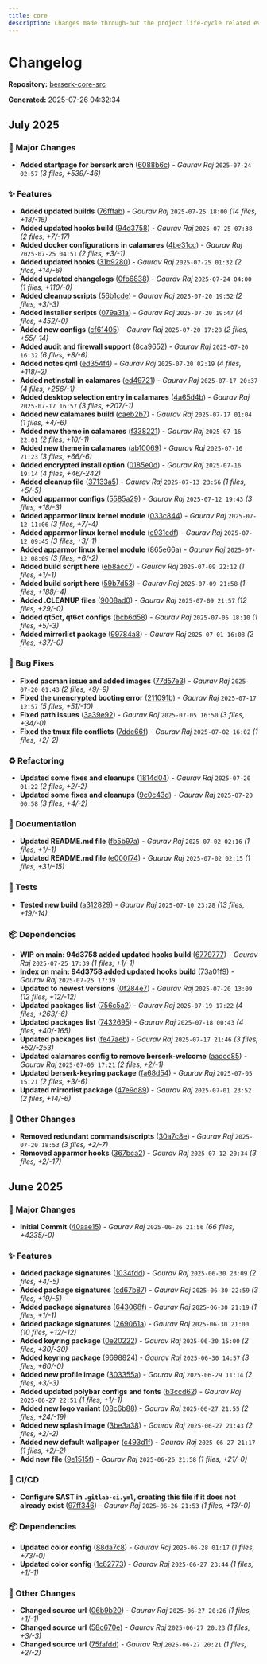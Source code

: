 ```yaml
---
title: core
description: Changes made through-out the project life-cycle related everything.
---
```


# Changelog

**Repository:** [berserk-core-src](https://gitlab.com/berserkarch/berserk-packages/berserk-core-src.git)

**Generated:** 2025-07-26 04:32:34

## July 2025

### 🚀 Major Changes

- **Added startpage for berserk arch** ([6088b6c](https://gitlab.com/berserkarch/berserk-packages/berserk-core-src/-/commit/6088b6c1488f49640782d3ea73127621bfffbecd)) - *Gaurav Raj* `2025-07-24 02:57` *(3 files, +539/-46)*

### ✨ Features

- **Added updated builds** ([76fffab](https://gitlab.com/berserkarch/berserk-packages/berserk-core-src/-/commit/76fffab0f3c33266973bb677da5e5e18683a19a1)) - *Gaurav Raj* `2025-07-25 18:00` *(14 files, +18/-16)*
- **Added updated hooks build** ([94d3758](https://gitlab.com/berserkarch/berserk-packages/berserk-core-src/-/commit/94d3758119d0598da787b90230acf6f30a3278af)) - *Gaurav Raj* `2025-07-25 07:38` *(2 files, +7/-17)*
- **Added docker configurations in calamares** ([4be31cc](https://gitlab.com/berserkarch/berserk-packages/berserk-core-src/-/commit/4be31ccf67d22928d80ba646c8cfcb70b7c188b7)) - *Gaurav Raj* `2025-07-25 04:51` *(2 files, +3/-1)*
- **Added updated hooks** ([31b9280](https://gitlab.com/berserkarch/berserk-packages/berserk-core-src/-/commit/31b92807d2e0cffb888a98ab7bdddd9cb1c0e71d)) - *Gaurav Raj* `2025-07-25 01:32` *(2 files, +14/-6)*
- **Added updated changelogs** ([0fb6838](https://gitlab.com/berserkarch/berserk-packages/berserk-core-src/-/commit/0fb6838cfc73acc1a3f28b5113e728edb435e453)) - *Gaurav Raj* `2025-07-24 04:00` *(1 files, +110/-0)*
- **Added cleanup scripts** ([56b1cde](https://gitlab.com/berserkarch/berserk-packages/berserk-core-src/-/commit/56b1cde9fbbd20bbf0e35ac7ebee8465fd207208)) - *Gaurav Raj* `2025-07-20 19:52` *(2 files, +3/-3)*
- **Added installer scripts** ([079a31a](https://gitlab.com/berserkarch/berserk-packages/berserk-core-src/-/commit/079a31a8a2bb85e4aca254eb7b32ee89960b9d47)) - *Gaurav Raj* `2025-07-20 19:47` *(4 files, +452/-0)*
- **Added new configs** ([cf61405](https://gitlab.com/berserkarch/berserk-packages/berserk-core-src/-/commit/cf61405d5e294ba53bf8716bd617cc94e563a421)) - *Gaurav Raj* `2025-07-20 17:28` *(2 files, +55/-14)*
- **Added audit and firewall support** ([8ca9652](https://gitlab.com/berserkarch/berserk-packages/berserk-core-src/-/commit/8ca9652460bf2e6ef6f9b12283336fadad4fcdca)) - *Gaurav Raj* `2025-07-20 16:32` *(6 files, +8/-6)*
- **Added notes qml** ([ed354f4](https://gitlab.com/berserkarch/berserk-packages/berserk-core-src/-/commit/ed354f4c2ff6bc819a0b6db2b3eb933d14fe24c0)) - *Gaurav Raj* `2025-07-20 02:19` *(4 files, +118/-2)*
- **Added netinstall in calamares** ([ed49721](https://gitlab.com/berserkarch/berserk-packages/berserk-core-src/-/commit/ed497213acf52605d8b08de8fb6a10879008ed6f)) - *Gaurav Raj* `2025-07-17 20:37` *(4 files, +256/-1)*
- **Added desktop selection entry in calamares** ([4a65d4b](https://gitlab.com/berserkarch/berserk-packages/berserk-core-src/-/commit/4a65d4b3d3de6062491253d290fd9cc846136454)) - *Gaurav Raj* `2025-07-17 16:57` *(3 files, +207/-1)*
- **Added new calamares build** ([caeb2b7](https://gitlab.com/berserkarch/berserk-packages/berserk-core-src/-/commit/caeb2b7e91283f6641727b1c21b6384c762b73cd)) - *Gaurav Raj* `2025-07-17 01:04` *(1 files, +4/-6)*
- **Added new theme in calamares** ([f338221](https://gitlab.com/berserkarch/berserk-packages/berserk-core-src/-/commit/f3382216125a3267e491cedae62ba1f7d39adb81)) - *Gaurav Raj* `2025-07-16 22:01` *(2 files, +10/-1)*
- **Added new theme in calamares** ([ab10069](https://gitlab.com/berserkarch/berserk-packages/berserk-core-src/-/commit/ab100691ee1ccb0613df101681e960af9d77ddc0)) - *Gaurav Raj* `2025-07-16 21:23` *(3 files, +66/-6)*
- **Added encrypted install option** ([0185e0d](https://gitlab.com/berserkarch/berserk-packages/berserk-core-src/-/commit/0185e0d618ed20bdbc0e21f03488cba641d21d36)) - *Gaurav Raj* `2025-07-16 19:14` *(4 files, +46/-242)*
- **Added cleanup file** ([37133a5](https://gitlab.com/berserkarch/berserk-packages/berserk-core-src/-/commit/37133a5c94d3f7b93f44d3a8ee951a82923713e1)) - *Gaurav Raj* `2025-07-13 23:56` *(1 files, +5/-5)*
- **Added apparmor configs** ([5585a29](https://gitlab.com/berserkarch/berserk-packages/berserk-core-src/-/commit/5585a29f08e7d9c789235917bf6bcba4ef9372ba)) - *Gaurav Raj* `2025-07-12 19:43` *(3 files, +18/-3)*
- **Added apparmor linux kernel module** ([033c844](https://gitlab.com/berserkarch/berserk-packages/berserk-core-src/-/commit/033c8444b346c888d5046af7d8e1a03f865d690f)) - *Gaurav Raj* `2025-07-12 11:06` *(3 files, +7/-4)*
- **Added apparmor linux kernel module** ([e931cdf](https://gitlab.com/berserkarch/berserk-packages/berserk-core-src/-/commit/e931cdfd75f0e1c2b6d41805646bf4468eb55ba6)) - *Gaurav Raj* `2025-07-12 09:45` *(3 files, +3/-1)*
- **Added apparmor linux kernel module** ([865e66a](https://gitlab.com/berserkarch/berserk-packages/berserk-core-src/-/commit/865e66ac231148997f92cf12279112e91c9edae9)) - *Gaurav Raj* `2025-07-12 08:09` *(3 files, +6/-2)*
- **Added build script here** ([eb8acc7](https://gitlab.com/berserkarch/berserk-packages/berserk-core-src/-/commit/eb8acc7432dc1cc00685d8811e551d2b39b5e25f)) - *Gaurav Raj* `2025-07-09 22:12` *(1 files, +1/-1)*
- **Added build script here** ([59b7d53](https://gitlab.com/berserkarch/berserk-packages/berserk-core-src/-/commit/59b7d53f692c552662d9195289e44f3e02ee052f)) - *Gaurav Raj* `2025-07-09 21:58` *(1 files, +188/-4)*
- **Added .CLEANUP files** ([9008ad0](https://gitlab.com/berserkarch/berserk-packages/berserk-core-src/-/commit/9008ad02aa31b72c137aee32c1643e6a3d6df9a3)) - *Gaurav Raj* `2025-07-09 21:57` *(12 files, +29/-0)*
- **Added qt5ct, qt6ct configs** ([bcb6d58](https://gitlab.com/berserkarch/berserk-packages/berserk-core-src/-/commit/bcb6d580014af874555c0354ac053b5aea0895a9)) - *Gaurav Raj* `2025-07-05 18:10` *(1 files, +5/-3)*
- **Added mirrorlist package** ([99784a8](https://gitlab.com/berserkarch/berserk-packages/berserk-core-src/-/commit/99784a84415f7ac580498bffdb58042ff5b50151)) - *Gaurav Raj* `2025-07-01 16:08` *(2 files, +37/-0)*

### 🐛 Bug Fixes

- **Fixed pacman issue and added images** ([77d57e3](https://gitlab.com/berserkarch/berserk-packages/berserk-core-src/-/commit/77d57e3f464fd80f177b97f1ed56360dbbf17d5f)) - *Gaurav Raj* `2025-07-20 01:43` *(2 files, +9/-9)*
- **Fixed the unencrypted booting error** ([211091b](https://gitlab.com/berserkarch/berserk-packages/berserk-core-src/-/commit/211091b525840b7732a53d95ff700102163cb2ac)) - *Gaurav Raj* `2025-07-17 12:57` *(5 files, +51/-10)*
- **Fixed path issues** ([3a39e92](https://gitlab.com/berserkarch/berserk-packages/berserk-core-src/-/commit/3a39e926604362483915959f18489602aa5f0416)) - *Gaurav Raj* `2025-07-05 16:50` *(3 files, +34/-0)*
- **Fixed the tmux file conflicts** ([7ddc66f](https://gitlab.com/berserkarch/berserk-packages/berserk-core-src/-/commit/7ddc66f5c70ba77a75596365d432123f159849cf)) - *Gaurav Raj* `2025-07-02 16:02` *(1 files, +2/-2)*

### ♻️ Refactoring

- **Updated some fixes and cleanups** ([1814d04](https://gitlab.com/berserkarch/berserk-packages/berserk-core-src/-/commit/1814d04b1ae43d4ffbd00b5a12d53ee2165bd02c)) - *Gaurav Raj* `2025-07-20 01:22` *(2 files, +2/-2)*
- **Updated some fixes and cleanups** ([9c0c43d](https://gitlab.com/berserkarch/berserk-packages/berserk-core-src/-/commit/9c0c43d3d9d080ca0e680660032fabd7bdc290c3)) - *Gaurav Raj* `2025-07-20 00:58` *(3 files, +4/-2)*

### 📖 Documentation

- **Updated README.md file** ([fb5b97a](https://gitlab.com/berserkarch/berserk-packages/berserk-core-src/-/commit/fb5b97a1c29e078dbb6efcc0b1f7840a638d79d3)) - *Gaurav Raj* `2025-07-02 02:16` *(1 files, +1/-1)*
- **Updated README.md file** ([e000f74](https://gitlab.com/berserkarch/berserk-packages/berserk-core-src/-/commit/e000f74ba4be6565b2946fc4d3b6ec80c94f4228)) - *Gaurav Raj* `2025-07-02 02:15` *(1 files, +31/-15)*

### 🧪 Tests

- **Tested new build** ([a312829](https://gitlab.com/berserkarch/berserk-packages/berserk-core-src/-/commit/a3128292b50dbe291d40f7149f604430c319b1a7)) - *Gaurav Raj* `2025-07-10 23:28` *(13 files, +19/-14)*

### 📦 Dependencies

- **WIP on main: 94d3758 added updated hooks build** ([6779777](https://gitlab.com/berserkarch/berserk-packages/berserk-core-src/-/commit/677977795be3ff8e47c9d0e2db14cbba7040fbce)) - *Gaurav Raj* `2025-07-25 17:39` *(1 files, +1/-1)*
- **Index on main: 94d3758 added updated hooks build** ([73a01f9](https://gitlab.com/berserkarch/berserk-packages/berserk-core-src/-/commit/73a01f9c8d72d5a808bba49f2fe30e6f7c707997)) - *Gaurav Raj* `2025-07-25 17:39`
- **Updated to newest versions** ([0f284e7](https://gitlab.com/berserkarch/berserk-packages/berserk-core-src/-/commit/0f284e7872d3a3097e9d6f34001a96e1438621f9)) - *Gaurav Raj* `2025-07-20 13:09` *(12 files, +12/-12)*
- **Updated packages list** ([756c5a2](https://gitlab.com/berserkarch/berserk-packages/berserk-core-src/-/commit/756c5a22050d8a265697f1c42a27fda7563df51e)) - *Gaurav Raj* `2025-07-19 17:22` *(4 files, +263/-6)*
- **Updated packages list** ([7432695](https://gitlab.com/berserkarch/berserk-packages/berserk-core-src/-/commit/7432695071f27b5762ac37468e9cdc4a9b3d10ce)) - *Gaurav Raj* `2025-07-18 00:43` *(4 files, +40/-165)*
- **Updated packages list** ([fe47aeb](https://gitlab.com/berserkarch/berserk-packages/berserk-core-src/-/commit/fe47aeb85da38708ec064b1e2f368783ae9503c0)) - *Gaurav Raj* `2025-07-17 21:46` *(3 files, +52/-253)*
- **Updated calamares config to remove berserk-welcome** ([aadcc85](https://gitlab.com/berserkarch/berserk-packages/berserk-core-src/-/commit/aadcc8554b3f016f1cb3eec3eded66a00dc38f69)) - *Gaurav Raj* `2025-07-05 17:21` *(2 files, +2/-1)*
- **Updated berserk-keyring package** ([fa68d54](https://gitlab.com/berserkarch/berserk-packages/berserk-core-src/-/commit/fa68d547a2ee605f7de6888233ec3cfa87e21d0e)) - *Gaurav Raj* `2025-07-05 15:21` *(2 files, +3/-6)*
- **Updated mirrorlist package** ([47e9d89](https://gitlab.com/berserkarch/berserk-packages/berserk-core-src/-/commit/47e9d8940ed60c2bd4dab074a001f9fa84b7874f)) - *Gaurav Raj* `2025-07-01 23:52` *(2 files, +14/-6)*

### 🔧 Other Changes

- **Removed redundant commands/scripts** ([30a7c8e](https://gitlab.com/berserkarch/berserk-packages/berserk-core-src/-/commit/30a7c8e805a90ede28584649fdfcc59e2b639e26)) - *Gaurav Raj* `2025-07-20 18:53` *(3 files, +2/-7)*
- **Removed apparmor hooks** ([367bca2](https://gitlab.com/berserkarch/berserk-packages/berserk-core-src/-/commit/367bca278c70896547510643e993b818eb2e57a2)) - *Gaurav Raj* `2025-07-12 20:34` *(3 files, +2/-17)*

## June 2025

### 🚀 Major Changes

- **Initial Commit** ([40aae15](https://gitlab.com/berserkarch/berserk-packages/berserk-core-src/-/commit/40aae15c24717754d45bb8e7018d4600e97400c8)) - *Gaurav Raj* `2025-06-26 21:56` *(66 files, +4235/-0)*

### ✨ Features

- **Added package signatures** ([1034fdd](https://gitlab.com/berserkarch/berserk-packages/berserk-core-src/-/commit/1034fdd27d91d8d0e88c9a2a2f7a012071e18043)) - *Gaurav Raj* `2025-06-30 23:09` *(2 files, +4/-5)*
- **Added package signatures** ([cd67b87](https://gitlab.com/berserkarch/berserk-packages/berserk-core-src/-/commit/cd67b870e9ee1cc17b33278130c1a46752adeca0)) - *Gaurav Raj* `2025-06-30 22:59` *(3 files, +19/-5)*
- **Added package signatures** ([643068f](https://gitlab.com/berserkarch/berserk-packages/berserk-core-src/-/commit/643068f8ee95692935be086f5bd187ead95d433f)) - *Gaurav Raj* `2025-06-30 21:19` *(1 files, +1/-1)*
- **Added package signatures** ([269061a](https://gitlab.com/berserkarch/berserk-packages/berserk-core-src/-/commit/269061a74624613eed92f89e081eb375243086e7)) - *Gaurav Raj* `2025-06-30 21:00` *(10 files, +12/-12)*
- **Added keyring package** ([0e20222](https://gitlab.com/berserkarch/berserk-packages/berserk-core-src/-/commit/0e202223382966d0a566cc85c70a11bcc695fb6f)) - *Gaurav Raj* `2025-06-30 15:00` *(2 files, +30/-30)*
- **Added keyring package** ([9698824](https://gitlab.com/berserkarch/berserk-packages/berserk-core-src/-/commit/9698824783ffd87b52dfeb98c33ac470c98dd92f)) - *Gaurav Raj* `2025-06-30 14:57` *(3 files, +60/-0)*
- **Added new profile image** ([303355a](https://gitlab.com/berserkarch/berserk-packages/berserk-core-src/-/commit/303355a250db3473bb5e0ccfd987fee3cdb7190d)) - *Gaurav Raj* `2025-06-29 11:14` *(2 files, +3/-3)*
- **Added updated polybar configs and fonts** ([b3ccd62](https://gitlab.com/berserkarch/berserk-packages/berserk-core-src/-/commit/b3ccd62aa85aeb2ed8d4965c69ff80fecb3aa1ae)) - *Gaurav Raj* `2025-06-27 22:51` *(1 files, +1/-1)*
- **Added new logo variant** ([08c6b88](https://gitlab.com/berserkarch/berserk-packages/berserk-core-src/-/commit/08c6b883682abe9c3fceb9b25e59d5289b41abb2)) - *Gaurav Raj* `2025-06-27 21:55` *(2 files, +24/-19)*
- **Added new splash image** ([3be3a38](https://gitlab.com/berserkarch/berserk-packages/berserk-core-src/-/commit/3be3a381749e6abadea09dad2daeeebf3050ab47)) - *Gaurav Raj* `2025-06-27 21:43` *(2 files, +2/-2)*
- **Added new default wallpaper** ([c493d1f](https://gitlab.com/berserkarch/berserk-packages/berserk-core-src/-/commit/c493d1f5678f0daecbf8baef67cad18a1ac78788)) - *Gaurav Raj* `2025-06-27 21:17` *(1 files, +2/-2)*
- **Add new file** ([9e1515f](https://gitlab.com/berserkarch/berserk-packages/berserk-core-src/-/commit/9e1515f34f09508caad6fa99272e8129459983bf)) - *Gaurav Raj* `2025-06-26 21:58` *(1 files, +21/-0)*

### 👷 CI/CD

- **Configure SAST in `.gitlab-ci.yml`, creating this file if it does not already exist** ([97ff346](https://gitlab.com/berserkarch/berserk-packages/berserk-core-src/-/commit/97ff346c61577b8b9bf53c74507834d59937b02c)) - *Gaurav Raj* `2025-06-26 21:53` *(1 files, +13/-0)*

### 📦 Dependencies

- **Updated color config** ([88da7c8](https://gitlab.com/berserkarch/berserk-packages/berserk-core-src/-/commit/88da7c809ef44d8b9b03f05616e4b93a596a0a37)) - *Gaurav Raj* `2025-06-28 01:17` *(1 files, +73/-0)*
- **Updated color config** ([1c82773](https://gitlab.com/berserkarch/berserk-packages/berserk-core-src/-/commit/1c827735cabf437cfa69ed9a52927db73dcec579)) - *Gaurav Raj* `2025-06-27 23:44` *(1 files, +1/-1)*

### 🔧 Other Changes

- **Changed source url** ([06b9b20](https://gitlab.com/berserkarch/berserk-packages/berserk-core-src/-/commit/06b9b20fed3c4c9088d9893ce0a1c23501dda3a3)) - *Gaurav Raj* `2025-06-27 20:26` *(1 files, +1/-1)*
- **Changed source url** ([58c670e](https://gitlab.com/berserkarch/berserk-packages/berserk-core-src/-/commit/58c670e3a2a29589e560b8b3272700dc51ca6c88)) - *Gaurav Raj* `2025-06-27 20:23` *(1 files, +3/-3)*
- **Changed source url** ([75fafdd](https://gitlab.com/berserkarch/berserk-packages/berserk-core-src/-/commit/75fafdd0af5318aade02bff6c7200f6c2fc23a0b)) - *Gaurav Raj* `2025-06-27 20:21` *(1 files, +2/-2)*